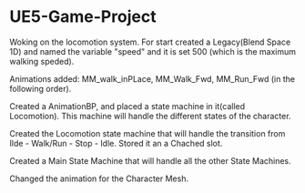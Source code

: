 # UE5-Game-Project


Woking on the locomotion system. For start created a Legacy(Blend Space 1D) and named the variable "speed" and it is set 500 (which is the maximum walking speded).

Animations added: MM_walk_inPLace, MM_Walk_Fwd, MM_Run_Fwd (in the following order).

Created a AnimationBP, and placed a state machine in it(called Locomotion). This machine will handle the different states of the character. 

Created the Locomotion state machine that will handle the transition from Ilde - Walk/Run - Stop - Idle. Stored it an a Chached slot.

Created a Main State Machine that will handle all the other State Machines. 

Changed the animation for the Character Mesh. 

